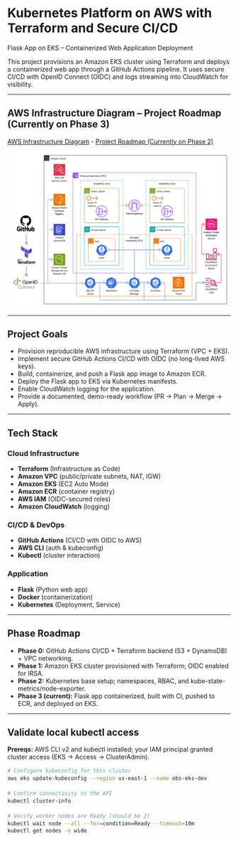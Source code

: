 # Kubernetes Platform on AWS with Terraform and Secure CI/CD

Flask App on EKS – Containerized Web Application Deployment  

This project provisions an Amazon EKS cluster using Terraform and deploys a containerized web app through a GitHub Actions pipeline. It uses secure CI/CD with OpenID Connect (OIDC) and logs streaming into CloudWatch for visibility.

---

## AWS Infrastructure Diagram – Project Roadmap (Currently on Phase 3)

[AWS Infrastructure Diagram](https://github.com/adma224/cloud-native-eks-platform/blob/main/diagrams/EKS-project.png) - [Project Roadmap (Currently on Phase 2)](https://github.com/adma224/ml-inference-pipeline-aws/wiki/Project-Roadmap)

![Architecture Diagram](https://github.com/adma224/cloud-native-eks-platform/blob/main/diagrams/EKS-project.png)

---

## Project Goals
- Provision reproducible AWS infrastructure using Terraform (VPC + EKS).  
- Implement secure GitHub Actions CI/CD with OIDC (no long-lived AWS keys).  
- Build, containerize, and push a Flask app image to Amazon ECR.  
- Deploy the Flask app to EKS via Kubernetes manifests.  
- Enable CloudWatch logging for the application.  
- Provide a documented, demo-ready workflow (PR → Plan → Merge → Apply).  

---

## Tech Stack

### Cloud Infrastructure
- **Terraform** (Infrastructure as Code)  
- **Amazon VPC** (public/private subnets, NAT, IGW)  
- **Amazon EKS** (EC2 Auto Mode)  
- **Amazon ECR** (container registry)  
- **AWS IAM** (OIDC-secured roles)  
- **Amazon CloudWatch** (logging)  

### CI/CD & DevOps
- **GitHub Actions** (CI/CD with OIDC to AWS)  
- **AWS CLI** (auth & kubeconfig)  
- **Kubectl** (cluster interaction)  

### Application
- **Flask** (Python web app)  
- **Docker** (containerization)  
- **Kubernetes** (Deployment, Service)  

---

## Phase Roadmap
- **Phase 0:** GitHub Actions CI/CD + Terraform backend (S3 + DynamoDB) + VPC networking.  
- **Phase 1:** Amazon EKS cluster provisioned with Terraform; OIDC enabled for IRSA.  
- **Phase 2:** Kubernetes base setup; namespaces, RBAC, and kube-state-metrics/node-exporter.  
- **Phase 3 (current):** Flask app containerized, built with CI, pushed to ECR, and deployed on EKS.  

---

## Validate local kubectl access

**Prereqs:** AWS CLI v2 and kubectl installed; your IAM principal granted cluster access (EKS → Access → ClusterAdmin).

```bash
# Configure kubeconfig for this cluster
aws eks update-kubeconfig --region us-east-1 --name obs-eks-dev

# Confirm connectivity to the API
kubectl cluster-info

# Verify worker nodes are Ready (should be 2)
kubectl wait node --all --for=condition=Ready --timeout=10m
kubectl get nodes -o wide
